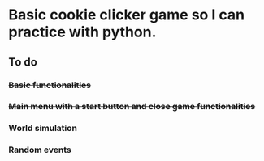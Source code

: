 # Basic cookie clicker game so I can practice with python.

## To do

### ~~Basic functionalities~~
### ~~Main menu with a start button and close game functionalities~~
### World simulation
### Random events